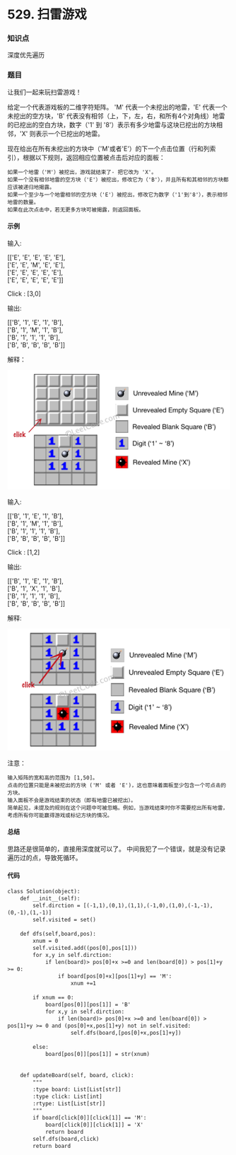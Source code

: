 # 529. 扫雷游戏

### 知识点

深度优先遍历

### 题目

让我们一起来玩扫雷游戏！

给定一个代表游戏板的二维字符矩阵。 'M' 代表一个未挖出的地雷，'E' 代表一个未挖出的空方块，'B' 代表没有相邻（上，下，左，右，和所有4个对角线）地雷的已挖出的空白方块，数字（'1' 到 '8'）表示有多少地雷与这块已挖出的方块相邻，'X' 则表示一个已挖出的地雷。

现在给出在所有未挖出的方块中（'M'或者'E'）的下一个点击位置（行和列索引），根据以下规则，返回相应位置被点击后对应的面板：

    如果一个地雷（'M'）被挖出，游戏就结束了- 把它改为 'X'。
    如果一个没有相邻地雷的空方块（'E'）被挖出，修改它为（'B'），并且所有和其相邻的方块都应该被递归地揭露。
    如果一个至少与一个地雷相邻的空方块（'E'）被挖出，修改它为数字（'1'到'8'），表示相邻地雷的数量。
    如果在此次点击中，若无更多方块可被揭露，则返回面板。

#### 示例 

输入: 

[['E', 'E', 'E', 'E', 'E'],  
 ['E', 'E', 'M', 'E', 'E'],  
 ['E', 'E', 'E', 'E', 'E'],  
 ['E', 'E', 'E', 'E', 'E']]

Click : [3,0]

输出: 

[['B', '1', 'E', '1', 'B'],  
 ['B', '1', 'M', '1', 'B'],  
 ['B', '1', '1', '1', 'B'],  
 ['B', 'B', 'B', 'B', 'B']]
 
解释：

![avatar](https://github.com/eastCityZheng/LeetCode-daily-practice/blob/master/imgs/NO529_1.png)
 
输入: 

[['B', '1', 'E', '1', 'B'],  
 ['B', '1', 'M', '1', 'B'],  
 ['B', '1', '1', '1', 'B'],  
 ['B', 'B', 'B', 'B', 'B']]

Click : [1,2]

输出: 

[['B', '1', 'E', '1', 'B'],  
 ['B', '1', 'X', '1', 'B'],  
 ['B', '1', '1', '1', 'B'],  
 ['B', 'B', 'B', 'B', 'B']]

解释:

![avatar](https://github.com/eastCityZheng/LeetCode-daily-practice/blob/master/imgs/NO529_2.png)

注意：

    输入矩阵的宽和高的范围为 [1,50]。
    点击的位置只能是未被挖出的方块 ('M' 或者 'E')，这也意味着面板至少包含一个可点击的方块。
    输入面板不会是游戏结束的状态（即有地雷已被挖出）。
    简单起见，未提及的规则在这个问题中可被忽略。例如，当游戏结束时你不需要挖出所有地雷，考虑所有你可能赢得游戏或标记方块的情况。

#### 总结
思路还是很简单的，直接用深度就可以了。
中间我犯了一个错误，就是没有记录遍历过的点，导致死循环。

#### 代码
```
class Solution(object):
    def __init__(self):
        self.dirction = [(-1,1),(0,1),(1,1),(-1,0),(1,0),(-1,-1),(0,-1),(1,-1)]
        self.visited = set()
        
    def dfs(self,board,pos):
        xnum = 0
        self.visited.add((pos[0],pos[1]))
        for x,y in self.dirction:
            if len(board)> pos[0]+x >=0 and len(board[0]) > pos[1]+y >= 0:
                if board[pos[0]+x][pos[1]+y] == 'M':
                    xnum +=1

        if xnum == 0:
            board[pos[0]][pos[1]] = 'B'
            for x,y in self.dirction:
                if len(board)> pos[0]+x >=0 and len(board[0]) > pos[1]+y >= 0 and (pos[0]+x,pos[1]+y) not in self.visited:
                    self.dfs(board,[pos[0]+x,pos[1]+y])

        else:
            board[pos[0]][pos[1]] = str(xnum)
                
    
    def updateBoard(self, board, click):
        """
        :type board: List[List[str]]
        :type click: List[int]
        :rtype: List[List[str]]
        """
        if board[click[0]][click[1]] == 'M':
            board[click[0]][click[1]] = 'X'
            return board
        self.dfs(board,click)
        return board
```
